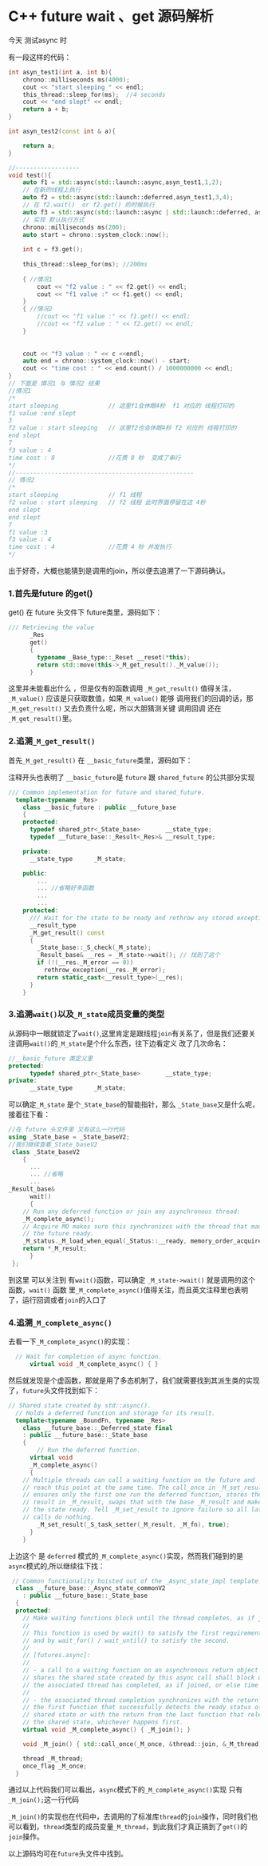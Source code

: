 # C++ future wait 、get 源码解析

今天 测试async 时 

有一段这样的代码：

```C++
int asyn_test1(int a, int b){
    chrono::milliseconds ms(4000);
    cout << "start sleeping " << endl;
    this_thread::sleep_for(ms);  //4 seconds
    cout << "end slept" << endl;
    return a + b;
}

int asyn_test2(const int & a){

    return a;
}

//------------------
void test(){
    auto f1 = std::async(std::launch::async,asyn_test1,1,2);
    // 在新的线程上执行
    auto f2 = std::async(std::launch::deferred,asyn_test1,3,4);
    // 在 f2.wait()  or f2.get() 的时候执行
    auto f3 = std::async(std::launch::async | std::launch::deferred, asyn_test2, 4); 
    // 实现 默认执行方式
    chrono::milliseconds ms(200);
    auto start = chrono::system_clock::now();
    
    int c = f3.get();
    
    this_thread::sleep_for(ms); //200ms
    
    { //情况1
        cout << "f2 value : " << f2.get() << endl;
    	cout << "f1 value :" << f1.get() << endl;
    }
    { //情况2
        //cout << "f1 value :" << f1.get() << endl;
        //cout << "f2 value : " << f2.get() << endl;
    }
    
    
    cout << "f3 value : " << c <<endl;
    auto end = chrono::system_clock::now() - start;
    cout << "time cost : " << end.count() / 1000000000 << endl;
}
// 下面是 情况1 与 情况2 结果 
//情况1
/*
start sleeping              // 这里f1会休眠4秒  f1 对应的 线程打印的
f1 value :end slept
3
f2 value : start sleeping   // 这里f2也会休眠4秒 f2 对应的 线程打印的
end slept
7
f3 value : 4
time cost : 8               //花费 8 秒  变成了串行
*/
//--------------------------------------------------
// 情况2
/*
start sleeping 				// f1 线程
f2 value : start sleeping   // f2 线程 此时界面停留在这 4秒
end slept
end slept
7
f1 value :3
f3 value : 4
time cost : 4				//花费 4 秒 并发执行
*/

```

出于好奇，大概也能猜到是调用的join，所以便去追溯了一下源码确认。

###  1.首先是future 的get()

get() 在 future 头文件下 future类里，源码如下：

```c++
/// Retrieving the value
      _Res
      get()
      {
        typename _Base_type::_Reset __reset(*this);
        return std::move(this->_M_get_result()._M_value());
      }
```

这里并未能看出什么 ，但是仅有的函数调用 `_M_get_result()` 值得关注，`_M_value()` 应该是只获取数值，如果`_M_value()` 能够 调用我们的回调的话，那`_M_get_result()` 又去负责什么呢，所以大胆猜测关键 调用回调 还在`_M_get_result()`里。

### 2.追溯`_M_get_result()`

首先`_M_get_result()` 在 `__basic_future`类里，源码如下：

注释开头也表明了 `__basic_future`是 `future` 跟 `shared_future` 的公共部分实现

```c++
/// Common implementation for future and shared_future.
  template<typename _Res>
    class __basic_future : public __future_base
    {
    protected:
      typedef shared_ptr<_State_base>		__state_type;
      typedef __future_base::_Result<_Res>&	__result_type;

    private:
      __state_type 		_M_state;

    public: 
       	...
        ... //省略好多函数
        ...
        ...
	protected:
      /// Wait for the state to be ready and rethrow any stored exception
      __result_type
      _M_get_result() const
      {
        _State_base::_S_check(_M_state);
        _Result_base& __res = _M_state->wait(); // 找到了这个
        if (!(__res._M_error == 0))
          rethrow_exception(__res._M_error);
        return static_cast<__result_type>(__res);
      }
    }
```

### 3.追溯`wait()`以及`_M_state`成员变量的类型

从源码中一眼就锁定了`wait()`,这里肯定是跟线程`join`有关系了，但是我们还要关注调用`wait()`的`_M_state`是个什么东西，往下边看定义 改了几次命名：

```c++
//__basic_future 类定义里
protected:
      typedef shared_ptr<_State_base>		__state_type;
private:
      __state_type 		_M_state;
```

可以确定`_M_state` 是个`_State_base`的智能指针，那么 `_State_base`又是什么呢，接着往下看：

```c++
//在 future 头文件里 又有这么一行代码
using _State_base = _State_baseV2;
//我们继续查看_State_baseV2
 class _State_baseV2
    {
      ...
      ... //省略
      ...
_Result_base&
      wait()
      {
	// Run any deferred function or join any asynchronous thread:
	_M_complete_async();
	// Acquire MO makes sure this synchronizes with the thread that made
	// the future ready.
	_M_status._M_load_when_equal(_Status::__ready, memory_order_acquire);
	return *_M_result;
      }
 };
```

到这里 可以关注到 有`wait()`函数，可以确定 `_M_state->wait()` 就是调用的这个函数，`wait()` 函数 里`_M_complete_async()`值得关注，而且英文注释里也表明了，运行回调或者`join`的入口了

### 4.追溯`_M_complete_async()`

去看一下`_M_complete_async()`的实现：

```c++
  // Wait for completion of async function.
      virtual void _M_complete_async() { }
```

然后就发现是个虚函数，那就是用了多态机制了，我们就需要找到其派生类的实现了，`future`头文件找到如下：

```c++
// Shared state created by std::async().
  // Holds a deferred function and storage for its result.
  template<typename _BoundFn, typename _Res>
    class __future_base::_Deferred_state final
    : public __future_base::_State_base
    {
        // Run the deferred function.
      virtual void
      _M_complete_async()
      {
	// Multiple threads can call a waiting function on the future and
	// reach this point at the same time. The call_once in _M_set_result
	// ensures only the first one run the deferred function, stores the
	// result in _M_result, swaps that with the base _M_result and makes
	// the state ready. Tell _M_set_result to ignore failure so all later
	// calls do nothing.
        _M_set_result(_S_task_setter(_M_result, _M_fn), true);
      }
    }
```

上边这个 是 `deferred` 模式的`_M_complete_async()`实现，然而我们碰到的是`async`模式的,所以继续往下找：

```c++
 // Common functionality hoisted out of the _Async_state_impl template.
  class __future_base::_Async_state_commonV2
    : public __future_base::_State_base
  {
  protected:
  	// Make waiting functions block until the thread completes, as if joined.
    //
    // This function is used by wait() to satisfy the first requirement below
    // and by wait_for() / wait_until() to satisfy the second.
    //
    // [futures.async]:
    //
    // - a call to a waiting function on an asynchronous return object that
    // shares the shared state created by this async call shall block until
    // the associated thread has completed, as if joined, or else time out.
    //
    // - the associated thread completion synchronizes with the return from
    // the first function that successfully detects the ready status of the
    // shared state or with the return from the last function that releases
    // the shared state, whichever happens first.
    virtual void _M_complete_async() { _M_join(); }

    void _M_join() { std::call_once(_M_once, &thread::join, &_M_thread); }

    thread _M_thread;
    once_flag _M_once; 
  }
```

通过以上代码我们可以看出，`async`模式下的`_M_complete_async()`实现 只有`_M_join();`这一行代码

`_M_join()`的实现也在代码中，去调用的了标准库`thread`的`join`操作，同时我们也可以看到，`thread`类型的成员变量`_M_thread`，到此我们才真正搞到了`get()`的`join`操作。

以上源码均可在`future`头文件中找到。





